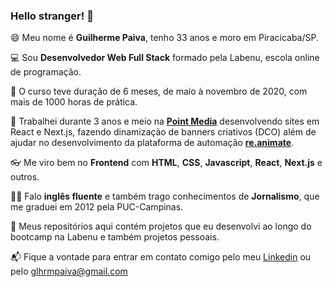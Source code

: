 ### Hello stranger! 👋

😄 Meu nome é **Guilherme Paiva**, tenho 33 anos e moro em Piracicaba/SP.

💻 Sou **Desenvolvedor Web Full Stack** formado pela Labenu, escola online de programação.

🏅 O curso teve duração de 6 meses, de maio à novembro de 2020, com mais de 1000 horas de prática.

🧬 Trabalhei durante 3 anos e meio na **[Point Media](https://www.pointmedia.com.br/)** desenvolvendo sites em React e Next.js, fazendo dinamização de banners criativos (DCO) além de ajudar no desenvolvimento da plataforma de automação **[re.animate](https://reanimate.pointmedia.com.br/)**.

👓 Me viro bem no **Frontend** com **HTML**, **CSS**, **Javascript**, **React**, **Next.js** e outros.

🤹‍♂️ Falo **inglês fluente** e também trago conhecimentos de **Jornalismo**, que me graduei em 2012 pela PUC-Campinas.

🧪 Meus repositórios aqui contém projetos que eu desenvolvi ao longo do bootcamp na Labenu e também projetos pessoais.

📬 Fique a vontade para entrar em contato comigo pelo meu [Linkedin](https://www.linkedin.com/in/glhermepaiva/) ou pelo glhrmpaiva@gmail.com

